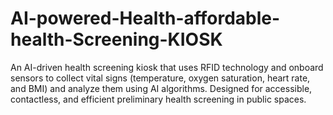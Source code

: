 # AI-powered-Health-affordable-health-Screening-KIOSK
An AI-driven health screening kiosk that uses RFID technology and onboard sensors to collect vital signs (temperature, oxygen saturation, heart rate, and BMI) and analyze them using AI algorithms. Designed for accessible, contactless, and efficient preliminary health screening in public spaces.
